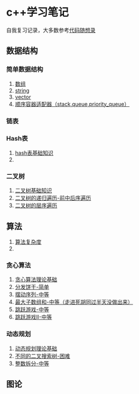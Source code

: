 # c++学习笔记

自我复习记录，大多数参考[代码随想录](https://github.com/youngyangyang04/leetcode-master/blob/master/README.md)

## 数据结构

### 简单数据结构

1. [数组](./basics/数组.md)
2. [string](./basics/string.md)
3. [vector](./basics/vector.md)
4. [顺序容器适配器（stack,queue,priority_queue）](./basics/顺序容器适配器（stack,queue,priority_queue）.md)



### 链表



### Hash表

1. [hash表基础知识](./basics/hash表基础知识.md)
2. 



### 二叉树

1. [二叉树基础知识](./basics/二叉树.md)
2. [二叉树的递归遍历-前中后序遍历](./problems/144.94.145.二叉树的前中后序遍历.md)
3. [二叉树的层序遍历](./problems/102.二叉树的层序遍历.md)



## 算法

1. [算法复杂度](./basics/算法复杂度.md)
2. 



### 贪心算法 

1. [贪心算法理论基础](./basics/贪心算法理论基础.md)
2. [分发饼干-简单](./problems/455.分发饼干-简单.md)
3. [摆动序列-中等](./problems/376.摆动序列-中等.md)
4. [最大子数组和-中等（走进死胡同过半天没做出来）](./problems/53.最大子数组和-中等.md)
5. [跳跃游戏-中等](./problems/55.跳跃游戏-中等.md)
6. [跳跃游戏II-中等](./problems/45.跳跃游戏II-中等.md)



### 动态规划

1. [动态规划理论基础](./basics/动态规划理论基础.md)
2. [不同的二叉搜索树-困难](./problems/96.不同的二叉搜索树-困难.md)
3. [整数拆分-中等](./problems/343.整数拆分-中等.md)



## 图论
